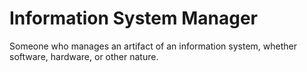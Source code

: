 # Information System Manager

Someone who manages an artifact of an information system, whether software, hardware, or other nature.
